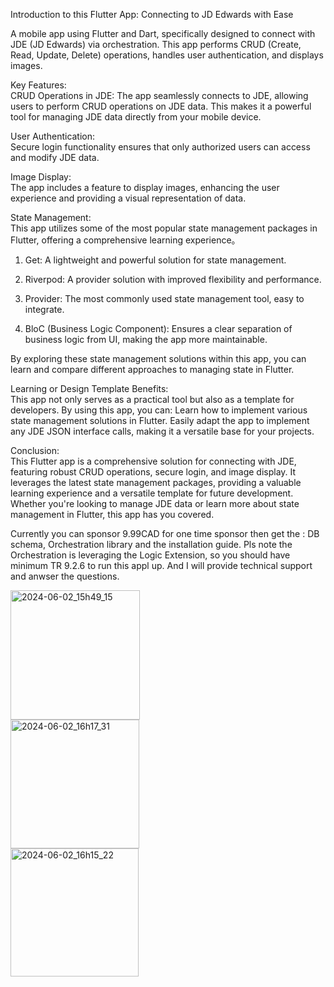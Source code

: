 
Introduction to this Flutter App: Connecting to JD Edwards with Ease


A mobile app using Flutter and Dart, specifically designed to connect with JDE (JD Edwards) via orchestration. This app performs CRUD (Create, Read, Update, Delete) operations, handles user authentication, and displays images.

Key Features: <br>
CRUD Operations in JDE: 
  The app seamlessly connects to JDE, allowing users to perform CRUD operations on JDE data. This makes it a powerful tool for managing JDE data directly from your mobile device.

User Authentication: <br>
  Secure login functionality ensures that only authorized users can access and modify JDE data.

Image Display: <br>
  The app includes a feature to display images, enhancing the user experience and providing a visual representation of data.

State Management: <br>
  This app utilizes some of the most popular state management packages in Flutter, offering a comprehensive learning experience。<br>
1. Get: A lightweight and powerful solution for state management. <br>

2. Riverpod: A provider solution with improved flexibility and performance. <br>

3. Provider: The most commonly used state management tool, easy to integrate. <br>

4. BloC (Business Logic Component): Ensures a clear separation of business logic from UI, making the app more maintainable. <br>

By exploring these state management solutions within this app, you can learn and compare different approaches to managing state in Flutter.

Learning or Design Template Benefits: <br>
  This app not only serves as a practical tool but also as a template for developers. By using this app, you can:  Learn how to implement various state management solutions in Flutter. Easily adapt the app to implement any JDE JSON interface calls, making it a versatile base for your projects.<br>

Conclusion:<br>
  This Flutter app is a comprehensive solution for connecting with JDE, featuring robust CRUD operations, secure login, and image display. It leverages the latest state management packages, providing a valuable learning experience and a versatile template for future development. Whether you're looking to manage JDE data or learn more about state management in Flutter, this app has you covered.



Currently you can sponsor 9.99CAD for one time sponsor then get the : DB schema, Orchestration library and the installation guide. Pls note the Orchestration is leveraging the Logic Extension, so you should have  minimum TR 9.2.6 to run this appl up. And I will provide technical support and anwser the questions.
    
<!---
chamberspchen/chamberspchen is a ✨ special ✨ repository because its `README.md` (this file) appears on your GitHub profile.
You can click the Preview link to take a look at your changes.
--->
<img width="207" alt="2024-06-02_15h49_15" src="https://github.com/chamberspchen/chamberspchen/assets/163770556/05649bad-25f6-4bec-ac1d-d77a45c408d3">    

<br>

<img width="206" alt="2024-06-02_16h17_31" src="https://github.com/chamberspchen/chamberspchen/assets/163770556/72279af6-88db-4af9-8ab8-1b56d4a2ac1f">

<br>

<img width="205" alt="2024-06-02_16h15_22" src="https://github.com/chamberspchen/chamberspchen/assets/163770556/a84e0454-13ab-422f-a2e0-a068c7d99fd9">


